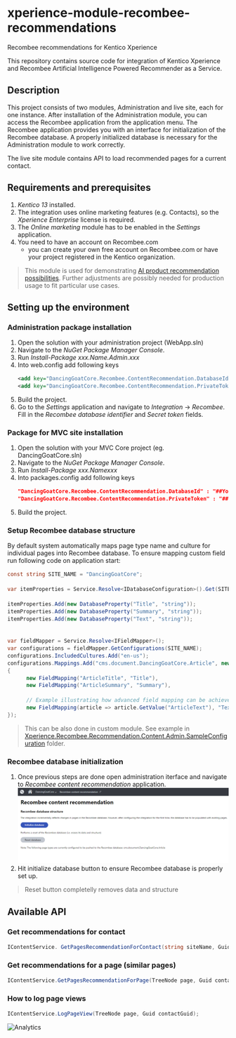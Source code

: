# xperience-module-recombee-recommendations
Recombee recommendations for Kentico Xperience

This repository contains source code for integration of Kentico Xperience and Recombee Artificial Intelligence Powered Recommender as a Service.

## Description

This project consists of two modules, Administration and live site, each for one instance. 
After installation of the Administration module, you can access the Recombee application from the application menu.
The Recombee application provides you with an interface for initialization of the Recombee database. A properly initialized database 
is necessary for the Administration module to work correctly. 

The live site module contains API to load recommended pages for a current contact.

## Requirements and prerequisites

1. *Kentico 13* installed.
1. The integration uses online marketing features (e.g. Contacts), so the *Xperience Enterprise* license is required.
1. The *Online marketing* module has to be enabled in the *Settings* application.
1. You need to have an account on Recombee.com 
   - you can create your own free account on Recombee.com or have your project registered in the Kentico organization.
   
> This module is used for demonstrating [AI product recommendation possibilities](https://xperience.io/discover/blog/2019-10/artificial-intelligence-ai-is-here-to-help-you-w). Further adjustments are possibly needed for production usage to fit particular use cases. 

## Setting up the environment
### Administration package installation 
1. Open the solution with your administration project (WebApp.sln)
1. Navigate to the *NuGet Package Manager Console*. 
1. Run *Install-Package xxx.Name.Admin.xxx*
1. Into web.config add following keys
    ```XML
    <add key="DancingGoatCore.Recombee.ContentRecommendation.DatabaseId" value="##YourDatabaseID##" />
    <add key="DancingGoatCore.Recombee.ContentRecommendation.PrivateToken" value="##YourPrivateToken##" />
    ```
1. Build the project.
1. Go to the *Settings* application and navigate to *Integration* -> *Recombee*. Fill in the *Recombee database identifier* and *Secret token* fields.
### Package for MVC site installation
1. Open the solution with your MVC Core project (eg. DancingGoatCore.sln)
1. Navigate to the *NuGet Package Manager Console*. 
1. Run *Install-Package xxx.Namexxx*
1. Into packages.config add following keys
   ```JSON
   "DancingGoatCore.Recombee.ContentRecommendation.DatabaseId" : "##YourDatabaseID##"
   "DancingGoatCore.Recombee.ContentRecommendation.PrivateToken" : "##YourPrivateToken##"
   ```
1. Build the project.

### Setup Recombee database structure
By default system automatically maps page type name and culture for individual pages into Recombee database. To ensure mapping custom field run following code on application start:
```c#
const string SITE_NAME = "DancingGoatCore";

var itemProperties = Service.Resolve<IDatabaseConfiguration>().Get(SITE_NAME);

itemProperties.Add(new DatabaseProperty("Title", "string"));
itemProperties.Add(new DatabaseProperty("Summary", "string"));
itemProperties.Add(new DatabaseProperty("Text", "string"));


var fieldMapper = Service.Resolve<IFieldMapper>();
var configurations = fieldMapper.GetConfigurations(SITE_NAME);
configurations.IncludedCultures.Add("en-us");
configurations.Mappings.Add("cms.document.DancingGoatCore.Article", new List<FieldMapping>
{
      new FieldMapping("ArticleTitle", "Title"),
      new FieldMapping("ArticleSummary", "Summary"),
      
      // Example illustrating how advanced field mapping can be achieved. This way even page tags, categories or images (URLs) can be mapped
      new FieldMapping(article => article.GetValue("ArticleText"), "Text")
});
```
> This can be also done in custom module. See example in [Xperience.Recombee.Recommendation.Content.Admin.SampleConfiguration](Xperience.Recombee.Recommendation.Content.Admin.SampleConfiguration) folder.
### Recombee database initialization
1. Once previous steps are done open administration iterface and navigate to _Recombee content recommendation_ application.
![Module user interface](images/AdministrationInterface.png)
1. Hit initialize database button to ensure Recombee database is properly set up.
> Reset button completelly removes data and structure

## Available API 
### Get recommendations for contact
```c#
IContentService. GetPagesRecommendationForContact(string siteName, Guid contactGuid, int count, string culture, IEnumerable<string> pageTypes = null);
```

### Get recommendations for a page (similar pages)
```c#
IContentService.GetPagesRecommendationForPage(TreeNode page, Guid contactGuid, int count, string culture, IEnumerable<string> pageTypes = null);
```

### How to log page views
```c#
IContentService.LogPageView(TreeNode page, Guid contactGuid);
```





![Analytics](https://kentico-ga-beacon.azurewebsites.net/api/UA-69014260-4/Kentico/xperience-module-recombee-recommendations?pixel)
